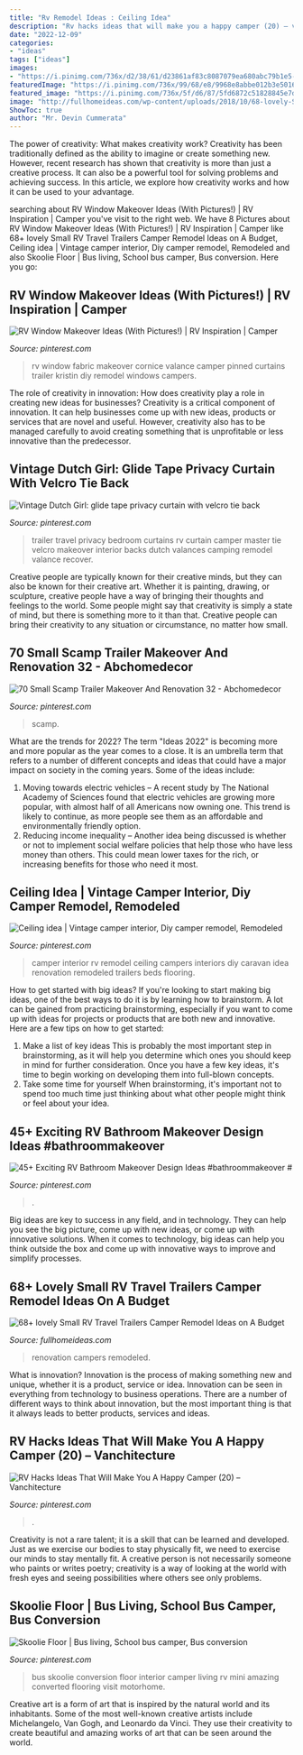 ```yaml
---
title: "Rv Remodel Ideas : Ceiling Idea"
description: "Rv hacks ideas that will make you a happy camper (20) – vanchitecture"
date: "2022-12-09"
categories:
- "ideas"
tags: ["ideas"]
images:
- "https://i.pinimg.com/736x/d2/38/61/d23861af83c8087079ea680abc79b1e5--rv-trailer-trailer-remodel.jpg"
featuredImage: "https://i.pinimg.com/736x/99/68/e8/9968e8abbe012b3e5016534d67a620f4.jpg"
featured_image: "https://i.pinimg.com/736x/5f/d6/87/5fd6872c51828845e7d1d07139c3ac49.jpg"
image: "http://fullhomeideas.com/wp-content/uploads/2018/10/68-lovely-Small-RV-Travel-Trailers-Camper-Remodel-Ideas-on-A-Budget-15-640x1137.jpg"
ShowToc: true
author: "Mr. Devin Cummerata"
---
```



The power of creativity: What makes creativity work?
Creativity has been traditionally defined as the ability to imagine or create something new. However, recent research has shown that creativity is more than just a creative process. It can also be a powerful tool for solving problems and achieving success. In this article, we explore how creativity works and how it can be used to your advantage.

	

		
searching about RV Window Makeover Ideas (With Pictures!) | RV Inspiration | Camper you've visit to the right web. We have 8 Pictures about RV Window Makeover Ideas (With Pictures!) | RV Inspiration | Camper like 68+ lovely Small RV Travel Trailers Camper Remodel Ideas on A Budget, Ceiling idea | Vintage camper interior, Diy camper remodel, Remodeled and also Skoolie Floor | Bus living, School bus camper, Bus conversion. Here you go:
		
    
## RV Window Makeover Ideas (With Pictures!) | RV Inspiration | Camper

<img loading=lazy src="https://i.pinimg.com/736x/db/2d/0f/db2d0f0336e016a134eb245ec99249f3.jpg" onerror="this.onerror=null;this.src='https://tse4.mm.bing.net/th?id=OIP.-qOT3ItR5ARtxbeeEwRh-gHaFj&amp;pid=15.1';" alt="RV Window Makeover Ideas (With Pictures!) | RV Inspiration | Camper">

_Source: pinterest.com_

>rv window fabric makeover cornice valance camper pinned curtains trailer kristin diy remodel windows campers. 

	

The role of creativity in innovation: How does creativity play a role in creating new ideas for businesses?
Creativity is a critical component of innovation. It can help businesses come up with new ideas, products or services that are novel and useful. However, creativity also has to be managed carefully to avoid creating something that is unprofitable or less innovative than the predecessor.

    
## Vintage Dutch Girl: Glide Tape Privacy Curtain With Velcro Tie Back

<img loading=lazy src="https://i.pinimg.com/736x/d2/38/61/d23861af83c8087079ea680abc79b1e5--rv-trailer-trailer-remodel.jpg" onerror="this.onerror=null;this.src='https://tse4.mm.bing.net/th?id=OIP.GU8QX_dhbXf_ggR_HFe1tgHaIH&amp;pid=15.1';" alt="Vintage Dutch Girl: glide tape privacy curtain with velcro tie back">

_Source: pinterest.com_

>trailer travel privacy bedroom curtains rv curtain camper master tie velcro makeover interior backs dutch valances camping remodel valance recover. 

	

Creative people are typically known for their creative minds, but they can also be known for their creative art. Whether it is painting, drawing, or sculpture, creative people have a way of bringing their thoughts and feelings to the world. Some people might say that creativity is simply a state of mind, but there is something more to it than that. Creative people can bring their creativity to any situation or circumstance, no matter how small.

    
## 70 Small Scamp Trailer Makeover And Renovation 32 - Abchomedecor

<img loading=lazy src="https://i.pinimg.com/736x/ed/69/46/ed6946e71e517195677a2bb4201e9e7b.jpg" onerror="this.onerror=null;this.src='https://tse4.mm.bing.net/th?id=OIP.-NVDVznRjH96M7Mzm244awHaLh&amp;pid=15.1';" alt="70 Small Scamp Trailer Makeover And Renovation 32 - Abchomedecor">

_Source: pinterest.com_

>scamp. 

	

What are the trends for 2022?
The term "Ideas 2022" is becoming more and more popular as the year comes to a close. It is an umbrella term that refers to a number of different concepts and ideas that could have a major impact on society in the coming years. Some of the ideas include: 
1) Moving towards electric vehicles – A recent study by The National Academy of Sciences found that electric vehicles are growing more popular, with almost half of all Americans now owning one. This trend is likely to continue, as more people see them as an affordable and environmentally friendly option. 
2) Reducing income inequality – Another idea being discussed is whether or not to implement social welfare policies that help those who have less money than others. This could mean lower taxes for the rich, or increasing benefits for those who need it most.

    
## Ceiling Idea | Vintage Camper Interior, Diy Camper Remodel, Remodeled

<img loading=lazy src="https://i.pinimg.com/736x/8c/93/f8/8c93f88660c0617b6260953f6974e110.jpg" onerror="this.onerror=null;this.src='https://tse2.mm.bing.net/th?id=OIP.XRmRl3q6R1-YctbUHMra9QHaJ3&amp;pid=15.1';" alt="Ceiling idea | Vintage camper interior, Diy camper remodel, Remodeled">

_Source: pinterest.com_

>camper interior rv remodel ceiling campers interiors diy caravan idea renovation remodeled trailers beds flooring. 

	

How to get started with big ideas?
If you're looking to start making big ideas, one of the best ways to do it is by learning how to brainstorm. A lot can be gained from practicing brainstorming, especially if you want to come up with ideas for projects or products that are both new and innovative. Here are a few tips on how to get started: 
1. Make a list of key ideas 
This is probably the most important step in brainstorming, as it will help you determine which ones you should keep in mind for further consideration. Once you have a few key ideas, it's time to begin working on developing them into full-blown concepts. 
2. Take some time for yourself 
When brainstorming, it's important not to spend too much time just thinking about what other people might think or feel about your idea.

    
## 45+ Exciting RV Bathroom Makeover Design Ideas #bathroommakeover #

<img loading=lazy src="https://i.pinimg.com/736x/99/68/e8/9968e8abbe012b3e5016534d67a620f4.jpg" onerror="this.onerror=null;this.src='https://tse3.mm.bing.net/th?id=OIP.4PGGlHHjKzN3h6lFauWWKQHaNC&amp;pid=15.1';" alt="45+ Exciting RV Bathroom Makeover Design Ideas #bathroommakeover #">

_Source: pinterest.com_

>. 

	

Big ideas are key to success in any field, and in technology. They can help you see the big picture, come up with new ideas, or come up with innovative solutions. When it comes to technology, big ideas can help you think outside the box and come up with innovative ways to improve and simplify processes.

    
## 68+ Lovely Small RV Travel Trailers Camper Remodel Ideas On A Budget

<img loading=lazy src="http://fullhomeideas.com/wp-content/uploads/2018/10/68-lovely-Small-RV-Travel-Trailers-Camper-Remodel-Ideas-on-A-Budget-15-640x1137.jpg" onerror="this.onerror=null;this.src='https://tse4.mm.bing.net/th?id=OIP.opo48Jl3nF2YDudBMdBpbAHaNK&amp;pid=15.1';" alt="68+ lovely Small RV Travel Trailers Camper Remodel Ideas on A Budget">

_Source: fullhomeideas.com_

>renovation campers remodeled. 

	

What is innovation?
Innovation is the process of making something new and unique, whether it is a product, service or idea. Innovation can be seen in everything from technology to business operations. There are a number of different ways to think about innovation, but the most important thing is that it always leads to better products, services and ideas.

    
## RV Hacks Ideas That Will Make You A Happy Camper (20) – Vanchitecture

<img loading=lazy src="https://i.pinimg.com/736x/fc/ba/ca/fcbacaca8a8af1916f48410a66e00fed.jpg" onerror="this.onerror=null;this.src='https://tse4.mm.bing.net/th?id=OIP.ADVV9lWUlWpfBO-6I_ULigHaLD&amp;pid=15.1';" alt="RV Hacks Ideas That Will Make You A Happy Camper (20) – Vanchitecture">

_Source: pinterest.com_

>. 

	

Creativity is not a rare talent; it is a skill that can be learned and developed. Just as we exercise our bodies to stay physically fit, we need to exercise our minds to stay mentally fit. A creative person is not necessarily someone who paints or writes poetry; creativity is a way of looking at the world with fresh eyes and seeing possibilities where others see only problems.

    
## Skoolie Floor | Bus Living, School Bus Camper, Bus Conversion

<img loading=lazy src="https://i.pinimg.com/736x/5f/d6/87/5fd6872c51828845e7d1d07139c3ac49.jpg" onerror="this.onerror=null;this.src='https://tse2.mm.bing.net/th?id=OIP.yK8Y_GsIKOJlGHkr1ww0yQHaJ4&amp;pid=15.1';" alt="Skoolie Floor | Bus living, School bus camper, Bus conversion">

_Source: pinterest.com_

>bus skoolie conversion floor interior camper living rv mini amazing converted flooring visit motorhome. 

	

Creative art is a form of art that is inspired by the natural world and its inhabitants. Some of the most well-known creative artists include Michelangelo, Van Gogh, and Leonardo da Vinci. They use their creativity to create beautiful and amazing works of art that can be seen around the world.


